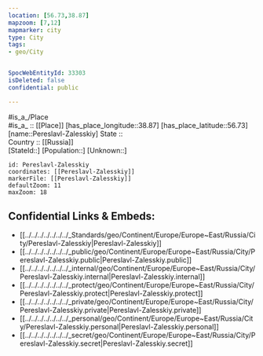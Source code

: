 ```yaml
---
location: [56.73,38.87] 
mapzoom: [7,12] 
mapmarker: city 
type: City
tags:
- geo/City


SpocWebEntityId: 33303
isDeleted: false
confidential: public

---
```

#is_a_/Place  
#is_a_ :: [[Place]] 
[has_place_longitude::38.87] 
[has_place_latitude::56.73] 
[name::Pereslavl-Zalesskiy] 
State ::  
Country :: [[Russia]]  
[StateId::] 
[Population::] 
[Unknown::] 


```leaflet
id: Pereslavl-Zalesskiy
coordinates: [[Pereslavl-Zalesskiy]] 
markerFile: [[Pereslavl-Zalesskiy]] 
defaultZoom: 11 
maxZoom: 18
```


## Confidential Links & Embeds: 
- [[../../../../../../../_Standards/geo/Continent/Europe/Europe~East/Russia/City/Pereslavl-Zalesskiy|Pereslavl-Zalesskiy]] 
- [[../../../../../../../_public/geo/Continent/Europe/Europe~East/Russia/City/Pereslavl-Zalesskiy.public|Pereslavl-Zalesskiy.public]] 
- [[../../../../../../../_internal/geo/Continent/Europe/Europe~East/Russia/City/Pereslavl-Zalesskiy.internal|Pereslavl-Zalesskiy.internal]] 
- [[../../../../../../../_protect/geo/Continent/Europe/Europe~East/Russia/City/Pereslavl-Zalesskiy.protect|Pereslavl-Zalesskiy.protect]] 
- [[../../../../../../../_private/geo/Continent/Europe/Europe~East/Russia/City/Pereslavl-Zalesskiy.private|Pereslavl-Zalesskiy.private]] 
- [[../../../../../../../_personal/geo/Continent/Europe/Europe~East/Russia/City/Pereslavl-Zalesskiy.personal|Pereslavl-Zalesskiy.personal]] 
- [[../../../../../../../_secret/geo/Continent/Europe/Europe~East/Russia/City/Pereslavl-Zalesskiy.secret|Pereslavl-Zalesskiy.secret]] 
